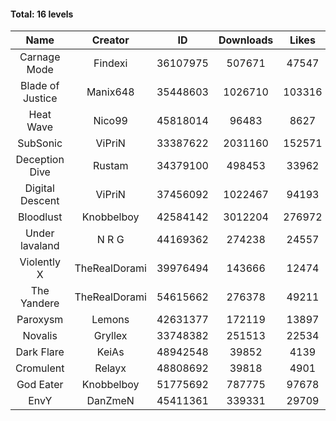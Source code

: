 #### Total: 16 levels

| Name | Creator | ID | Downloads | Likes |
|:---:|:---:|:---:|:---:|:---:|
| Carnage Mode | Findexi | 36107975 | 507671 | 47547
| Blade of Justice | Manix648 | 35448603 | 1026710 | 103316
| Heat Wave | Nico99 | 45818014 | 96483 | 8627
| SubSonic | ViPriN | 33387622 | 2031160 | 152571
| Deception Dive | Rustam | 34379100 | 498453 | 33962
| Digital Descent | ViPriN | 37456092 | 1022467 | 94193
| Bloodlust | Knobbelboy | 42584142 | 3012204 | 276972
| Under lavaland | N R G | 44169362 | 274238 | 24557
| Violently X | TheRealDorami | 39976494 | 143666 | 12474
| The Yandere | TheRealDorami | 54615662 | 276378 | 49211
| Paroxysm | Lemons | 42631377 | 172119 | 13897
| Novalis | Gryllex | 33748382 | 251513 | 22534
| Dark Flare | KeiAs | 48942548 | 39852 | 4139
| Cromulent | Relayx | 48808692 | 39818 | 4901
| God Eater | Knobbelboy | 51775692 | 787775 | 97678
| EnvY | DanZmeN | 45411361 | 339331 | 29709
